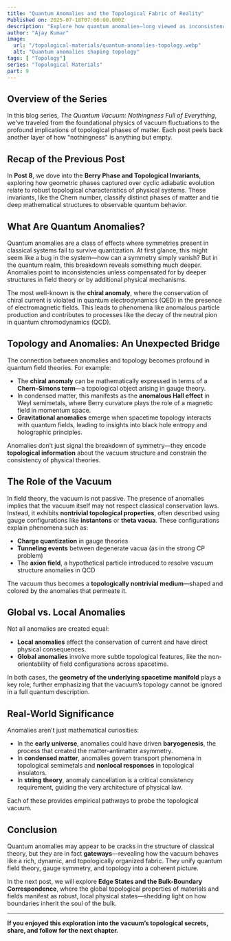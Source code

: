 ```yaml
---
title: "Quantum Anomalies and the Topological Fabric of Reality"
Published on: 2025-07-18T07:00:00.000Z
description: "Explore how quantum anomalies—long viewed as inconsistencies—reveal profound connections between quantum field theory, topology, and the vacuum."
author: "Ajay Kumar"
image:
  url: "/topological-materials/quantum-anomalies-topology.webp"
  alt: "Quantum anomalies shaping topology"
tags: [ "Topology"]
series: "Topological Materials"
part: 9
---
```


## Overview of the Series

In this blog series, *The Quantum Vacuum: Nothingness Full of Everything*, we've traveled from the foundational physics of vacuum fluctuations to the profound implications of topological phases of matter. Each post peels back another layer of how "nothingness" is anything but empty.

## Recap of the Previous Post

In **Post 8**, we dove into the **Berry Phase and Topological Invariants**, exploring how geometric phases captured over cyclic adiabatic evolution relate to robust topological characteristics of physical systems. These invariants, like the Chern number, classify distinct phases of matter and tie deep mathematical structures to observable quantum behavior.

## What Are Quantum Anomalies?

Quantum anomalies are a class of effects where symmetries present in classical systems fail to survive quantization. At first glance, this might seem like a bug in the system—how can a symmetry simply vanish? But in the quantum realm, this breakdown reveals something much deeper. Anomalies point to inconsistencies unless compensated for by deeper structures in field theory or by additional physical mechanisms.

The most well-known is the **chiral anomaly**, where the conservation of chiral current is violated in quantum electrodynamics (QED) in the presence of electromagnetic fields. This leads to phenomena like anomalous particle production and contributes to processes like the decay of the neutral pion in quantum chromodynamics (QCD).

## Topology and Anomalies: An Unexpected Bridge

The connection between anomalies and topology becomes profound in quantum field theories. For example:

- The **chiral anomaly** can be mathematically expressed in terms of a **Chern–Simons term**—a topological object arising in gauge theory.
- In condensed matter, this manifests as the **anomalous Hall effect** in Weyl semimetals, where Berry curvature plays the role of a magnetic field in momentum space.
- **Gravitational anomalies** emerge when spacetime topology interacts with quantum fields, leading to insights into black hole entropy and holographic principles.

Anomalies don’t just signal the breakdown of symmetry—they encode **topological information** about the vacuum structure and constrain the consistency of physical theories.

## The Role of the Vacuum

In field theory, the vacuum is not passive. The presence of anomalies implies that the vacuum itself may not respect classical conservation laws. Instead, it exhibits **nontrivial topological properties**, often described using gauge configurations like **instantons** or **theta vacua**. These configurations explain phenomena such as:

- **Charge quantization** in gauge theories
- **Tunneling events** between degenerate vacua (as in the strong CP problem)
- The **axion field**, a hypothetical particle introduced to resolve vacuum structure anomalies in QCD

The vacuum thus becomes a **topologically nontrivial medium**—shaped and colored by the anomalies that permeate it.

## Global vs. Local Anomalies

Not all anomalies are created equal:

- **Local anomalies** affect the conservation of current and have direct physical consequences.
- **Global anomalies** involve more subtle topological features, like the non-orientability of field configurations across spacetime.

In both cases, the **geometry of the underlying spacetime manifold** plays a key role, further emphasizing that the vacuum’s topology cannot be ignored in a full quantum description.

## Real-World Significance

Anomalies aren’t just mathematical curiosities:

- In the **early universe**, anomalies could have driven **baryogenesis**, the process that created the matter-antimatter asymmetry.
- In **condensed matter**, anomalies govern transport phenomena in topological semimetals and **nonlocal responses** in topological insulators.
- In **string theory**, anomaly cancellation is a critical consistency requirement, guiding the very architecture of physical law.

Each of these provides empirical pathways to probe the topological vacuum.

## Conclusion

Quantum anomalies may appear to be cracks in the structure of classical theory, but they are in fact **gateways**—revealing how the vacuum behaves like a rich, dynamic, and topologically organized fabric. They unify quantum field theory, gauge symmetry, and topology into a coherent picture.

In the next post, we will explore **Edge States and the Bulk-Boundary Correspondence**, where the global topological properties of materials and fields manifest as robust, local physical states—shedding light on how boundaries inherit the soul of the bulk.

---

**If you enjoyed this exploration into the vacuum’s topological secrets, share, and follow for the next chapter.**
